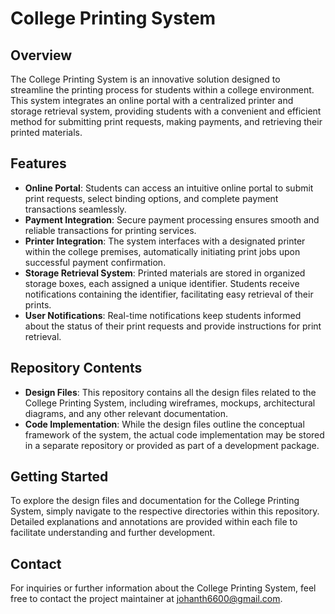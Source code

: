 # College Printing System

## Overview
The College Printing System is an innovative solution designed to streamline the printing process for students within a college environment. This system integrates an online portal with a centralized printer and storage retrieval system, providing students with a convenient and efficient method for submitting print requests, making payments, and retrieving their printed materials.

## Features
- **Online Portal**: Students can access an intuitive online portal to submit print requests, select binding options, and complete payment transactions seamlessly.
- **Payment Integration**: Secure payment processing ensures smooth and reliable transactions for printing services.
- **Printer Integration**: The system interfaces with a designated printer within the college premises, automatically initiating print jobs upon successful payment confirmation.
- **Storage Retrieval System**: Printed materials are stored in organized storage boxes, each assigned a unique identifier. Students receive notifications containing the identifier, facilitating easy retrieval of their prints.
- **User Notifications**: Real-time notifications keep students informed about the status of their print requests and provide instructions for print retrieval.

## Repository Contents
- **Design Files**: This repository contains all the design files related to the College Printing System, including wireframes, mockups, architectural diagrams, and any other relevant documentation.
- **Code Implementation**: While the design files outline the conceptual framework of the system, the actual code implementation may be stored in a separate repository or provided as part of a development package.

## Getting Started
To explore the design files and documentation for the College Printing System, simply navigate to the respective directories within this repository. Detailed explanations and annotations are provided within each file to facilitate understanding and further development.

## Contact
For inquiries or further information about the College Printing System, feel free to contact the project maintainer at johanth6600@gmail.com.
